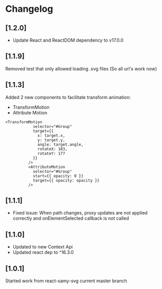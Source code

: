 # Changelog

## [1.2.0]

- Update React and ReactDOM dependency to v17.0.0

## [1.1.9]

Removed test that only allowed loading .svg files (So all url's work now)

## [1.1.3]

Added 2 new components to facilitate transform animation:

- TransformMotion
- Attribute Motion

```
<TransformMotion
            selector="#Group"
            target={{
              x: target.x,
              y: target.y,
              angle: target.angle,
              rotateX: 183,
              rotateY: 177
            }}
          />
          <AttributeMotion
            selector="#Group"
            start={{ opacity: 0 }}
            target={{ opacity: opacity }}
          />
```

## [1.1.1]

- Fixed issue: When path changes, proxy updates are not applied correctly and onElementSelected callback is not called

## [1.1.0]

- Updated to new Context Api
- Updated react dep to ^16.3.0

## [1.0.1]

Started work from react-samy-svg current master branch